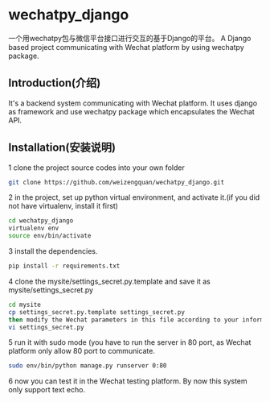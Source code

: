 # wechatpy_django

一个用wechatpy包与微信平台接口进行交互的基于Django的平台。
A Django based  project communicating with Wechat platform by using wechatpy package.

## Introduction(介绍)
It's a backend system communicating with Wechat platform.
It uses django as framework and use wechatpy package which encapsulates the Wechat API.

## Installation(安装说明)
1  clone the project source codes into your own folder

```bash
git clone https://github.com/weizengquan/wechatpy_django.git
```
2  in the project, set up python virtual environment, and activate it.(if you did not have virtualenv, install it first)

```bash
cd wechatpy_django    
virtualenv env
source env/bin/activate
```
3  install the dependencies.
```bash
pip install -r requirements.txt
```
4  clone the mysite/settings_secret.py.template and save it as mysite/settings_secret.py
```bash
cd mysite
cp settings_secret.py.template settings_secret.py
then modify the Wechat parameters in this file according to your information.
vi settings_secret.py
```
5  run it with sudo mode (you have to run the server in 80 port, as Wechat platform only allow 80 port to communicate.
```bash
sudo env/bin/python manage.py runserver 0:80
```
6  now you can test it in the Wechat testing platform. By now this system only support text echo.
